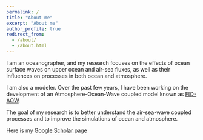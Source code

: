 ```yaml
---
permalink: /
title: "About me"
excerpt: "About me"
author_profile: true
redirect_from: 
  - /about/
  - /about.html
---
```

I am an oceanographer, and my research focuses on the effects
of ocean surface waves on upper ocean and air-sea fluxes, as well as their influences
on processes in both ocean and atmosphere.

I am also a modeler. Over the past few years, I have been working on the development
of an Atmosphere-Ocean-Wave coupled model known as [FIO-AOW](https://github.com/Biao-Zhao/FIO-AOW).

The goal of my research is to better understand the air-sea-wave coupled processes and to improve the simulations of ocean and atmosphere. 

Here is my [Google Scholar page](https://scholar.google.com/citations?user=YAZxa00AAAAJ&hl=en)



